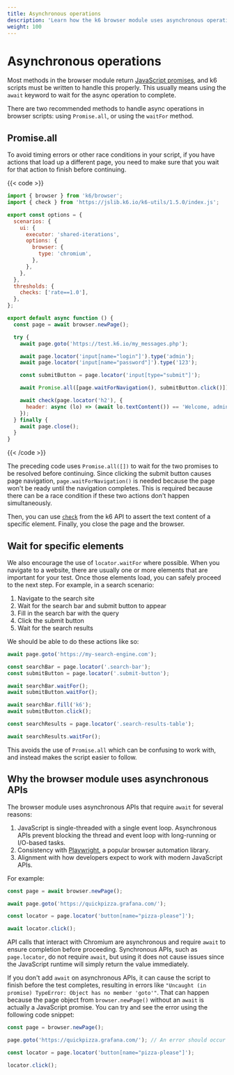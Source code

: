 ```yaml
---
title: Asynchronous operations
description: 'Learn how the k6 browser module uses asynchronous operations.'
weight: 100
---
```


# Asynchronous operations

Most methods in the browser module return [JavaScript promises](#why-the-browser-module-uses-asynchronous-apis), and k6 scripts must be written to handle this properly. This usually means using the `await` keyword to wait for the async operation to complete.

There are two recommended methods to handle async operations in browser scripts: using `Promise.all`, or using the `waitFor` method.

## Promise.all

To avoid timing errors or other race conditions in your script, if you have actions that load up a different page, you need to make sure that you wait for that action to finish before continuing.

{{< code >}}

```javascript
import { browser } from 'k6/browser';
import { check } from 'https://jslib.k6.io/k6-utils/1.5.0/index.js';

export const options = {
  scenarios: {
    ui: {
      executor: 'shared-iterations',
      options: {
        browser: {
          type: 'chromium',
        },
      },
    },
  },
  thresholds: {
    checks: ['rate==1.0'],
  },
};

export default async function () {
  const page = await browser.newPage();

  try {
    await page.goto('https://test.k6.io/my_messages.php');

    await page.locator('input[name="login"]').type('admin');
    await page.locator('input[name="password"]').type('123');

    const submitButton = page.locator('input[type="submit"]');

    await Promise.all([page.waitForNavigation(), submitButton.click()]);

    await check(page.locator('h2'), {
      header: async (lo) => (await lo.textContent()) == 'Welcome, admin!',
    });
  } finally {
    await page.close();
  }
}
```

{{< /code >}}

The preceding code uses `Promise.all([])` to wait for the two promises to be resolved before continuing. Since clicking the submit button causes page navigation, `page.waitForNavigation()` is needed because the page won't be ready until the navigation completes. This is required because there can be a race condition if these two actions don't happen simultaneously.

Then, you can use [`check`](https://grafana.com/docs/k6/<K6_VERSION>/javascript-api/k6/check) from the k6 API to assert the text content of a specific element. Finally, you close the page and the browser.

## Wait for specific elements

We also encourage the use of `locator.waitFor` where possible. When you navigate to a website, there are usually one or more elements that are important for your test. Once those elements load, you can safely proceed to the next step. For example, in a search scenario:

1. Navigate to the search site
1. Wait for the search bar and submit button to appear
1. Fill in the search bar with the query
1. Click the submit button
1. Wait for the search results

We should be able to do these actions like so:

<!-- eslint-skip -->

```js
await page.goto('https://my-search-engine.com');

const searchBar = page.locator('.search-bar');
const submitButton = page.locator('.submit-button');

await searchBar.waitFor();
await submitButton.waitFor();

await searchBar.fill('k6');
await submitButton.click();

const searchResults = page.locator('.search-results-table');

await searchResults.waitFor();
```

This avoids the use of `Promise.all` which can be confusing to work with, and instead makes the script easier to follow.

## Why the browser module uses asynchronous APIs

The browser module uses asynchronous APIs that require `await` for several reasons:

1. JavaScript is single-threaded with a single event loop. Asynchronous APIs prevent blocking the thread and event loop with long-running or I/O-based tasks.
1. Consistency with [Playwright](https://playwright.dev/), a popular browser automation library.
1. Alignment with how developers expect to work with modern JavaScript APIs.

For example:

<!-- eslint-skip -->

```js
const page = await browser.newPage();

await page.goto('https://quickpizza.grafana.com/');

const locator = page.locator('button[name="pizza-please"]');

await locator.click();
```

API calls that interact with Chromium are asynchronous and require `await` to ensure completion before proceeding. Synchronous APIs, such as `page.locator`, do not require `await`, but using it does not cause issues since the JavaScript runtime will simply return the value immediately.

If you don't add `await` on asynchronous APIs, it can cause the script to finish before the test completes, resulting in errors like `"Uncaught (in promise) TypeError: Object has no member 'goto'"`. That can happen because the page object from `browser.newPage()` without an `await` is actually a JavaScript promise. You can try and see the error using the following code snippet:

<!-- eslint-skip -->

```js
const page = browser.newPage();

page.goto('https://quickpizza.grafana.com/'); // An error should occur since we're not using await in the line above.

const locator = page.locator('button[name="pizza-please"]');

locator.click();
```
